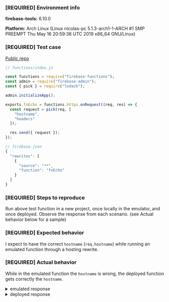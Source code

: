 <!-- DO NOT DELETE 
validate_template=true
template_path=.github/ISSUE_TEMPLATE/bug_report.md
-->

<!--
Thank you for contributing to the Firebase community!

Think you found a bug?
=======================
Yeah, we're definitely not perfect! Please use this template and include a minimal repro when opening the issue. If you know how to solve the issue, please create a Pull Request, and we'd be happy to review it!

Have a feature request?
========================
Great, we love hearing how we can improve our products! However, do not use this template to submit a feature request. Please submit your feature requests to: https://firebase.google.com/support/contact/bugs-features/

Have a usage question?
=======================
We get lots of those and we love helping you, but GitHub is not the best place for them and they will be closed. Please take a look at the guide first: https://firebase.google.com/docs/cli/

If the official documentation doesn't help, try asking through our official support channel: https://firebase.google.com/support/

Additional locations to check for solutions or assistance from the community:
- Stack Overflow: https://stackoverflow.com/
- Firebase Slack Community: https://firebase.community/

*Please avoid duplicate posting across multiple channels!*
-->

### [REQUIRED] Environment info

<!-- What version of the Firebase CLI (`firebase-tools`) are you using? Note that your issue may already be fixed in the latest versions. The latest version can be found at https://github.com/firebase/firebase-tools/releases -->

<!-- Output of `firebase --version` -->
**firebase-tools:** 6.10.0

<!-- e.g. macOS, Windows, Ubuntu -->
**Platform:** Arch Linux (Linux nicolas-pc 5.1.3-arch1-1-ARCH #1 SMP PREEMPT Thu May 16 20:59:36 UTC 2019 x86_64 GNU/Linux)

### [REQUIRED] Test case

<!-- Provide a minimal, complete, and verifiable example (http://stackoverflow.com/help/mcve) -->

[Public repo](https://github.com/NickCis/fb-hosting-fn-hostname-example)

```js
// functions/index.js

const functions = require("firebase-functions");
const admin = require("firebase-admin");
const { pick } = require("lodash");

admin.initializeApp();

exports.fnEcho = functions.https.onRequest((req, res) => {
  const request = pick(req, [
    "hostname",
    "headers"
  ]);

  res.send({ request });
});

// firebase.json
{
  "rewrites": [
    {
      "source": "**",
      "function": "fnEcho"
    }
  ]
}
```

### [REQUIRED] Steps to reproduce

<!-- Provide the steps needed to reproduce the issue with the above test case. -->

Run above test function in a new project, once locally in the emulator, and once deployed. Observe the response from each scenario. (see Actual behavior below for a sample)

### [REQUIRED] Expected behavior

<!-- What is the expected behavior? -->

I expect to have the correct `hostname` (`req.hostname`) while running an emulated function through a hosting rewrite.

### [REQUIRED] Actual behavior

<!-- Run the command with --debug flag, and include the logs below. -->

While in the emulated function the `hostname` is wrong, the deployed function gets correctly the `hostname`.

<details><summary>emulated response</summary>

```json
{  
  "request":{  
    "hostname":"localhost",
    "headers":{  
      "x-forwarded-host":"admin.localtest.me:5000",
      "x-original-url":"/",
      "pragma":"no-cache",
      "cache-control":"no-cache, no-store",
      "host":"localhost:5001",
      "connection":"keep-alive",
      "upgrade-insecure-requests":"1",
      "user-agent":"Mozilla/5.0 (X11; Linux x86_64) AppleWebKit/537.36 (KHTML, like Gecko) Chrome/74.0.3729.157 Safari/537.36",
      "accept":"text/html,application/xhtml+xml,application/xml;q=0.9,image/webp,image/apng,*/*;q=0.8,application/signed-exchange;v=b3",
      "referer":"http://admin.localtest.me:5000/",
      "accept-encoding":"gzip, deflate",
      "accept-language":"es-AR,es;q=0.9,en-US;q=0.8,en;q=0.7,es-419;q=0.6"
    }
  }
}
```

</details>

<details><summary>deployed response</summary>

```json
{
  "request":{
    "hostname":"fooder.waitless.app",
    "headers":{
      "host":"us-central1-boarder-1e4b0.cloudfunctions.net",
      "user-agent":"Mozilla/5.0 (X11; Linux x86_64) AppleWebKit/537.36 (KHTML, like Gecko) Chrome/74.0.3729.157 Safari/537.36",
      "accept":"text/html,application/xhtml+xml,application/xml;q=0.9,image/webp,image/apng,*/*;q=0.8,application/signed-exchange;v=b3",
      "accept-encoding":"gzip",
      "accept-language":"es-AR,es;q=0.9,en-US;q=0.8,en;q=0.7,es-419;q=0.6",
      "cache-control":"no-cache, no-store",
      "cdn-loop":"Fastly, Fastly",
      "fastly-client":"1",
      "fastly-client-ip":"200.114.214.155",
      "fastly-ff":"s48hDkrIORDrAz3sjuyh5gIWcInqIjSROZ47KAY+w/I=!EZE!cache-eze19326-EZE, s48hDkrIORDrAz3sjuyh5gIWcInqIjSROZ47KAY+w/I=!EZE!cache-eze19322-EZE",
      "fastly-orig-accept-encoding":"gzip, deflate, br",
      "fastly-ssl":"1",
      "fastly-temp-xff":"200.114.214.155, 200.114.214.155",
      "forwarded":"for=\"104.198.56.253\";proto=https",
      "function-execution-id":"2a0f3bksiv8c",
      "pragma":"no-cache",
      "purpose":"prefetch",
      "upgrade-insecure-requests":"1",
      "x-appengine-api-ticket":"d16444e2e887cea6",
      "x-appengine-city":"?",
      "x-appengine-citylatlong":"0.000000,0.000000",
      "x-appengine-country":"US",
      "x-appengine-default-version-hostname":"u702c9978f77f7001-tp.appspot.com",
      "x-appengine-https":"on",
      "x-appengine-region":"?",
      "x-appengine-request-log-id":"5cf2e90d00ff00ff210a10597f4c0001737e75373032633939373866373766373030312d7470000134376430393530626162633866386534313861333533333336353431313535353a3131000100",
      "x-appengine-user-ip":"104.198.56.253",
      "x-cloud-trace-context":"4e970f592f1c9954f385b530ebe6afa7/9080332991501847951;o=1",
      "x-forwarded-for":"200.114.214.155,104.198.56.253",
      "x-forwarded-host":"fooder.waitless.app",
      "x-forwarded-proto":"https",
      "x-forwarded-server":"cache-eze19326-EZE",
      "x-forwarded-url":"/",
      "x-nginx-proxy":"true",
      "x-real-ip":"157.52.88.22",
      "x-timer":"S1559423245.826066,VS0",
      "x-varnish":"2158596768, 3509260374",
      "connection":"close"
    }
  }
}
```

</details>


